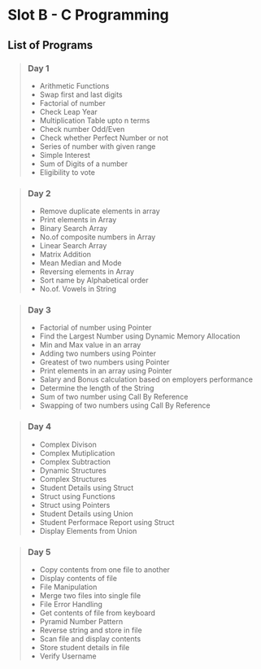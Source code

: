 # Slot B - C Programming

## List of Programs

> ### Day 1
> - Arithmetic Functions
> - Swap first and last digits
> - Factorial of number
> - Check Leap Year
> - Multiplication Table upto n terms
> - Check number Odd/Even
> - Check whether Perfect Number or not
> - Series of number with given range
> - Simple Interest
> - Sum of Digits of a number
> - Eligibility to vote

> ### Day 2
> - Remove duplicate elements in array
> - Print elements in Array
> - Binary Search Array
> - No.of composite numbers in Array
> - Linear Search Array
> - Matrix Addition
> - Mean Median and Mode
> - Reversing elements in Array
> - Sort name by Alphabetical order
> - No.of. Vowels in String

> ### Day 3
> - Factorial of number using Pointer
> - Find the Largest Number using Dynamic Memory Allocation
> - Min and Max value in an array
> - Adding two numbers using Pointer
> - Greatest of two numbers using Pointer
> - Print elements in an array using Pointer
> - Salary and Bonus calculation based on employers performance
> - Determine the length of the String
> - Sum of two number using Call By Reference
> - Swapping of two numbers using Call By Reference

> ### Day 4
> - Complex Divison
> - Complex Mutiplication
> - Complex Subtraction
> - Dynamic Structures
> - Complex Structures
> - Student Details using Struct
> - Struct using Functions
> - Struct using Pointers
> - Student Details using Union
> - Student Performace Report using Struct
> - Display Elements from Union

> ### Day 5
> - Copy contents from one file to another
> - Display contents of file
> - File Manipulation
> - Merge two files into single file
> - File Error Handling
> - Get contents of file from keyboard
> - Pyramid Number Pattern
> - Reverse string and store in file
> - Scan file and display contents
> - Store student details in file
> - Verify Username
